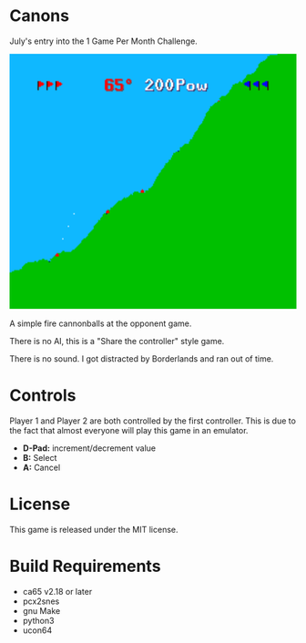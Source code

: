 Canons
======

July's entry into the 1 Game Per Month Challenge.

<img src="screenshot.png?raw=true" alt="Cannons Screenshot" width="512" height="448">

A simple fire cannonballs at the opponent game.

There is no AI, this is a "Share the controller" style game.

There is no sound. I got distracted by Borderlands and ran out of time.


Controls
========
Player 1 and Player 2 are both controlled by the first controller.
This is due to the fact that almost everyone will play this game in an emulator.

 * **D-Pad:** increment/decrement value
 * **B:** Select
 * **A:** Cancel


License
=======
This game is released under the MIT license.



Build Requirements
===================
 * ca65 v2.18 or later
 * pcx2snes
 * gnu Make
 * python3
 * ucon64


